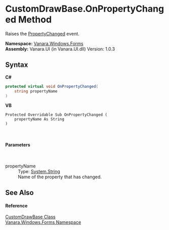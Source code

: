 # CustomDrawBase.OnPropertyChanged Method 
 

Raises the <a href="5c7ca5e6-2b2a-f297-17b8-1dc2a1f9dbf5">PropertyChanged</a> event.

**Namespace:**&nbsp;<a href="c580cf52-4028-70db-28d0-f9b1abc03861">Vanara.Windows.Forms</a><br />**Assembly:**&nbsp;Vanara.UI (in Vanara.UI.dll) Version: 1.0.3

## Syntax

**C#**<br />
``` C#
protected virtual void OnPropertyChanged(
	string propertyName
)
```

**VB**<br />
``` VB
Protected Overridable Sub OnPropertyChanged ( 
	propertyName As String
)
```

<br />

#### Parameters
&nbsp;<dl><dt>propertyName</dt><dd>Type: <a href="http://msdn2.microsoft.com/en-us/library/s1wwdcbf" target="_blank">System.String</a><br />Name of the property that has changed.</dd></dl>

## See Also


#### Reference
<a href="3dfecf50-27b2-9ad4-b70a-b00a5fa79a69">CustomDrawBase Class</a><br /><a href="c580cf52-4028-70db-28d0-f9b1abc03861">Vanara.Windows.Forms Namespace</a><br />